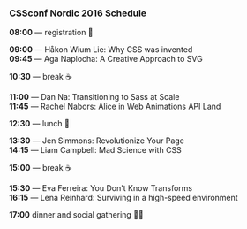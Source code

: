 ### CSSconf Nordic 2016 Schedule

**08:00** — registration 🎫

**09:00** — Håkon Wium Lie: Why CSS was invented <br>
**09:45** — Aga Naplocha: A Creative Approach to SVG 

**10:30** — break ☕️

**11:00** — Dan Na: Transitioning to Sass at Scale <br>
**11:45** — Rachel Nabors: Alice in Web Animations API Land 

**12:30** — lunch 🍴

**13:30** — Jen Simmons: Revolutionize Your Page  <br>
**14:15** — Liam Campbell: Mad Science with CSS

**15:00** — break ☕️

**15:30** — Eva Ferreira: You Don't Know Transforms  <br>
**16:15** — Lena Reinhard: Surviving in a high-speed environment

**17:00** dinner and social gathering 🍴🎈